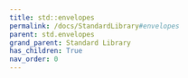 ```yaml
---
title: std::envelopes
permalink: /docs/StandardLibrary#envelopes
parent: std.envelopes
grand_parent: Standard Library
has_children: True
nav_order: 0
---
```

